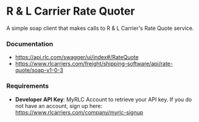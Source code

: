 # R & L Carrier Rate Quoter
A simple soap client that makes calls to R & L Carrier's Rate Quote service.

### Documentation
- https://api.rlc.com/swagger/ui/index#/RateQuote
- https://www.rlcarriers.com/freight/shipping-software/api/rate-quote/soap-v1-0-3

### Requirements
- **Developer API Key**: MyRLC Account to retrieve your API key.  If you do not have an account, sign up here: https://www.rlcarriers.com/company/myrlc-signup
